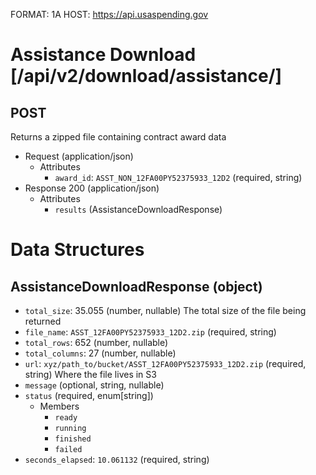 FORMAT: 1A
HOST: https://api.usaspending.gov

# Assistance Download [/api/v2/download/assistance/]

## POST

Returns a zipped file containing contract award data

+ Request (application/json)
    + Attributes
        + `award_id`: `ASST_NON_12FA00PY52375933_12D2` (required, string)
+ Response 200 (application/json)
    + Attributes
        + `results` (AssistanceDownloadResponse)

# Data Structures

## AssistanceDownloadResponse (object)
+ `total_size`: 35.055 (number, nullable)
    The total size of the file being returned
+ `file_name`: `ASST_12FA00PY52375933_12D2.zip` (required, string)
+ `total_rows`: 652 (number, nullable)
+ `total_columns`: 27 (number, nullable)
+ `url`: `xyz/path_to/bucket/ASST_12FA00PY52375933_12D2.zip` (required, string)
    Where the file lives in S3
+ `message` (optional, string, nullable)
+ `status` (required, enum[string])
    + Members
        + `ready`
        + `running`
        + `finished`
        + `failed`
+ `seconds_elapsed`: `10.061132` (required, string)
